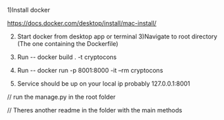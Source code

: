 1)Install docker 


https://docs.docker.com/desktop/install/mac-install/

2) Start docker from desktop app or terminal 
3)Navigate to root directory (The one containing the Dockerfile)
4) Run 
-- docker build . -t cryptocons

5) Run
-- docker run -p 8001:8000 -it –rm cryptocons

6) Service should be up on your local ip probably 127.0.0.1:8001

// run the manage.py in the root folder 

// Theres another readme in the folder with the main methods 
